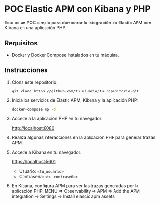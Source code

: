 # POC Elastic APM con Kibana y PHP

Este es un POC simple para demostrar la integración de Elastic APM con Kibana en una aplicación PHP.

## Requisitos

- Docker y Docker Compose instalados en tu máquina.

## Instrucciones

1. Clona este repositorio:

    ```bash
    git clone https://github.com/tu_usuario/tu-repositorio.git
    ```

2. Inicia los servicios de Elastic APM, Kibana y la aplicación PHP:

    ```bash
    docker-compose up -d
    ```

3. Accede a la aplicación PHP en tu navegador:

    [http://localhost:8080](http://localhost:8080)

6. Realiza algunas interacciones en la aplicación PHP para generar trazas APM.

7. Accede a Kibana en tu navegador:

    [https://localhost:5601](https://localhost:5601)

   - Usuario: `<tu_usuario>`
   - Contraseña: `<tu_contraseña>`

8. En Kibana, configura APM para ver las trazas generadas por la aplicación PHP.
MENU => Observability => APM => Add the APM integration => Settings => Install elascic apm assets.
